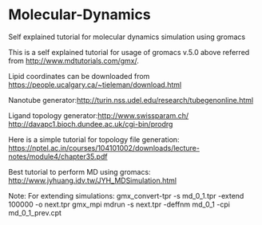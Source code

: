 # Molecular-Dynamics
Self explained tutorial for molecular dynamics simulation using gromacs

This is a self explained tutorial for usage of gromacs v.5.0 above referred from http://www.mdtutorials.com/gmx/.

Lipid coordinates can be downloaded from https://people.ucalgary.ca/~tieleman/download.html

Nanotube generator:http://turin.nss.udel.edu/research/tubegenonline.html

Ligand topology generator:http://www.swissparam.ch/ http://davapc1.bioch.dundee.ac.uk/cgi-bin/prodrg

Here is a simple tutorial for topology file generation:
https://nptel.ac.in/courses/104101002/downloads/lecture-notes/module4/chapter35.pdf

Best tutorial to perform MD using gromacs:
http://www.jyhuang.idv.tw/JYH_MDSimulation.html

Note: For extending simulations:
gmx_convert-tpr -s md_0_1.tpr -extend 100000 -o next.tpr
gmx_mpi mdrun -s next.tpr -deffnm md_0_1 -cpi md_0_1_prev.cpt

